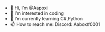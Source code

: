 - 👋 Hi, I’m @Aapoxi
- 👀 I’m interested in coding
- 🌱 I’m currently learning C#,Python
- 📫 How to reach me: Discord: Aabox#0001

